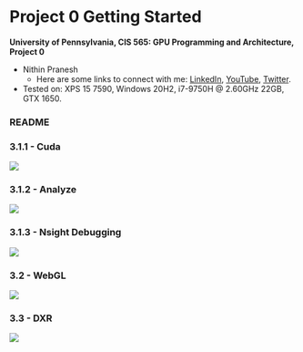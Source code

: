 Project 0 Getting Started
====================

**University of Pennsylvania, CIS 565: GPU Programming and Architecture, Project 0**

* Nithin Pranesh
  * Here are some links to connect with me: [LinkedIn](https://www.linkedin.com/in/nithin-pranesh), [YouTube](https://www.youtube.com/channel/UCAQwYrQblfN8qeDW28KkH7g/featured), [Twitter](https://twitter.com/NithinPranesh1).
* Tested on: XPS 15 7590, Windows 20H2, i7-9750H @ 2.60GHz 22GB, GTX 1650.

### README

### 3.1.1 - Cuda
![](https://github.com/nithinp7/Project0-Getting-Started/blob/main/images/proj0-cuda.jpg)

### 3.1.2 - Analyze
![](https://github.com/nithinp7/Project0-Getting-Started/blob/main/images/nsight-trace.jpg)

### 3.1.3 - Nsight Debugging
![](https://github.com/nithinp7/Project0-Getting-Started/blob/main/images/autos-warpinfo.jpg)

### 3.2 - WebGL
![](https://github.com/nithinp7/Project0-Getting-Started/blob/main/images/webgl-report.jpg)

### 3.3 - DXR
![](https://github.com/nithinp7/Project0-Getting-Started/blob/main/images/dxr-test.jpg)
